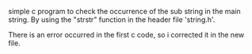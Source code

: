 simple c program to check the occurrence
of the sub string in the main string.
By using the "strstr" function in the
header file 'string.h'.

 There is an error occurred in the first c code,
 so i corrected it in the new file.
